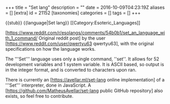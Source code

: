 +++
title = "Set lang"
description = ""
date = 2016-10-09T04:23:19Z
aliases = []
[extra]
id = 21152
[taxonomies]
categories = []
tags = []
+++

{{stub}}
{{language|Set lang}}
[[Category:Esoteric_Languages]]

[https://www.reddit.com/r/esolangs/comments/54b0b1/set_an_language_with_1_command/ Original reddit post] by the user [https://www.reddit.com/user/qwertyu63 qwertyu63], with the original specifications on how the language works.

The '''Set''' language uses only a single command, ''set''. It allows for 52 development variables and 1 system variable.
It is ASCII based, so output is in the integer format, and is converted to characters upon ran.

There is currently an [https://avellar.ml/set-lang online implementation] of a '''Set''' interpreter, done in JavaScript. A [https://github.com/MatheusAvellar/set-lang public GitHub repository] also exists, so feel free to contribute.
